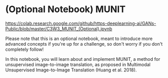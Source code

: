 # (Optional Notebook) MUNIT

https://colab.research.google.com/github/https-deeplearning-ai/GANs-Public/blob/master/C3W3_MUNIT_(Optional).ipynb

Please note that this is an optional notebook, meant to introduce more advanced concepts if you're up for a challenge, so don't worry if you don't completely follow!

In this notebook, you will learn about and implement MUNIT, a method for unsupervised image-to-image translation, as proposed in Multimodal Unsupervised Image-to-Image Translation (Huang et al. 2018).